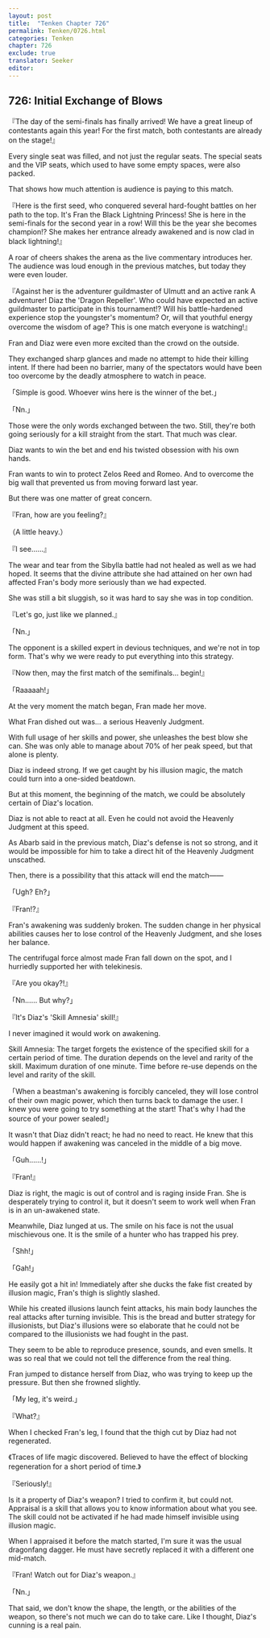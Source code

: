 ```yaml
---
layout: post
title:  "Tenken Chapter 726"
permalink: Tenken/0726.html
categories: Tenken
chapter: 726
exclude: true
translator: Seeker
editor: 
---
```

<h2 id="ch726">726: Initial Exchange of Blows</h2>

<p>『The day of the semi-finals has finally arrived! We have a great lineup of contestants again this year! For the first match, both contestants are already on the stage!』</p>

<p>Every single seat was filled, and not just the regular seats. The special seats and the VIP seats, which used to have some empty spaces, were also packed.</p>

<p>That shows how much attention is audience is paying to this match.</p>

<p>『Here is the first seed, who conquered several hard-fought battles on her path to the top. It's Fran the Black Lightning Princess! She is here in the semi-finals for the second year in a row! Will this be the year she becomes champion!? She makes her entrance already awakened and is now clad in black lightning!』</p>

<p>A roar of cheers shakes the arena as the live commentary introduces her. The audience was loud enough in the previous matches, but today they were even louder.</p>

<p>『Against her is the adventurer guildmaster of Ulmutt and an active rank A adventurer! Diaz the 'Dragon Repeller'. Who could have expected an active guildmaster to participate in this tournament!? Will his battle-hardened experience stop the youngster's momentum? Or, will that youthful energy overcome the wisdom of age? This is one match everyone is watching!』</p>

<p>Fran and Diaz were even more excited than the crowd on the outside.</p>

<p>They exchanged sharp glances and made no attempt to hide their killing intent. If there had been no barrier, many of the spectators would have been too overcome by the deadly atmosphere to watch in peace.</p>

<p>「Simple is good. Whoever wins here is the winner of the bet.」</p>
<p>「Nn.」</p>

<p>Those were the only words exchanged between the two. Still, they're both going seriously for a kill straight from the start. That much was clear.</p>

<p>Diaz wants to win the bet and end his twisted obsession with his own hands.</p>

<p>Fran wants to win to protect Zelos Reed and Romeo. And to overcome the big wall that prevented us from moving forward last year.</p>

<p>But there was one matter of great concern.</p>

<p>『Fran, how are you feeling?』</p>
<p>（A little heavy.）</p>
<p>『I see……』</p>

<p>The wear and tear from the Sibylla battle had not healed as well as we had hoped. It seems that the divine attribute she had attained on her own had affected Fran's body more seriously than we had expected.</p>

<p>She was still a bit sluggish, so it was hard to say she was in top condition.</p>

<p>『Let's go, just like we planned.』</p>
<p>「Nn.」</p>

<p>The opponent is a skilled expert in devious techniques, and we're not in top form. That's why we were ready to put everything into this strategy.</p>

<p>『Now then, may the first match of the semifinals… begin!』</p>
<p>「Raaaaah!」</p>

<p>At the very moment the match began, Fran made her move.</p>

<p>What Fran dished out was… a serious Heavenly Judgment.</p>

<p>With full usage of her skills and power, she unleashes the best blow she can. She was only able to manage about 70% of her peak speed, but that alone is plenty.</p>

<p>Diaz is indeed strong. If we get caught by his illusion magic, the match could turn into a one-sided beatdown.</p>

<p>But at this moment, the beginning of the match, we could be absolutely certain of Diaz's location.</p>

<p>Diaz is not able to react at all. Even he could not avoid the Heavenly Judgment at this speed.</p>

<p>As Abarb said in the previous match, Diaz's defense is not so strong, and it would be impossible for him to take a direct hit of the Heavenly Judgment unscathed.</p>

<p>Then, there is a possibility that this attack will end the match――</p>

<p>「Ugh? Eh?」</p>
<p>『Fran!?』</p>

<p>Fran's awakening was suddenly broken. The sudden change in her physical abilities causes her to lose control of the Heavenly Judgment, and she loses her balance.</p>

<p>The centrifugal force almost made Fran fall down on the spot, and I hurriedly supported her with telekinesis.</p>

<p>『Are you okay?!』</p>
<p>「Nn…… But why?」</p>
<p>『It's Diaz's 'Skill Amnesia' skill!』</p>

<p>I never imagined it would work on awakening.</p>

<p>Skill Amnesia: The target forgets the existence of the specified skill for a certain period of time. The duration depends on the level and rarity of the skill. Maximum duration of one minute. Time before re-use depends on the level and rarity of the skill.</p>

<p>「When a beastman's awakening is forcibly canceled, they will lose control of their own magic power, which then turns back to damage the user. I knew you were going to try something at the start! That's why I had the source of your power sealed!」</p>

<p>It wasn't that Diaz didn't react; he had no need to react. He knew that this would happen if awakening was canceled in the middle of a big move.</p>

<p>「Guh……!」</p>
<p>『Fran!』</p>

<p>Diaz is right, the magic is out of control and is raging inside Fran. She is desperately trying to control it, but it doesn't seem to work well when Fran is in an un-awakened state.</p>

<p>Meanwhile, Diaz lunged at us. The smile on his face is not the usual mischievous one. It is the smile of a hunter who has trapped his prey.</p>

<p>「Shh!」</p>
<p>「Gah!」</p>

<p>He easily got a hit in! Immediately after she ducks the fake fist created by illusion magic, Fran's thigh is slightly slashed.</p>

<p>While his created illusions launch feint attacks, his main body launches the real attacks after turning invisible. This is the bread and butter strategy for illusionists, but Diaz's illusions were so elaborate that he could not be compared to the illusionists we had fought in the past.</p>

<p>They seem to be able to reproduce presence, sounds, and even smells. It was so real that we could not tell the difference from the real thing.</p>

<p>Fran jumped to distance herself from Diaz, who was trying to keep up the pressure. But then she frowned slightly.</p>

<p>「My leg, it's weird.」</p>
<p>『What?』</p>

<p>When I checked Fran's leg, I found that the thigh cut by Diaz had not regenerated.</p>

<p>《Traces of life magic discovered. Believed to have the effect of blocking regeneration for a short period of time.》</p>
<p>『Seriously!』</p>

<p>Is it a property of Diaz's weapon? I tried to confirm it, but could not. Appraisal is a skill that allows you to know information about what you see. The skill could not be activated if he had made himself invisible using illusion magic.</p>

<p>When I appraised it before the match started, I'm sure it was the usual dragonfang dagger. He must have secretly replaced it with a different one mid-match.</p>

<p>『Fran! Watch out for Diaz's weapon.』</p>
<p>「Nn.」</p>

<p>That said, we don't know the shape, the length, or the abilities of the weapon, so there's not much we can do to take care. Like I thought, Diaz's cunning is a real pain.</p>




